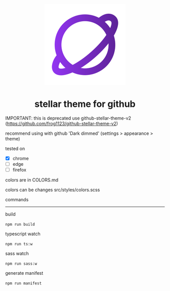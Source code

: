 <div align="center">
  <img src="./assets/logo.svg" />
  <h1>stellar theme for github</h1>
</div>

IMPORTANT: this is deprecated use github-stellar-theme-v2 (https://github.com/frog1123/github-stellar-theme-v2)

recommend using with github 'Dark dimmed' (settings > appearance > theme)

tested on

- [x] chrome
- [ ] edge
- [ ] firefox

colors are in COLORS.md

colors can be changes src/styles/colors.scss

commands

---

build

`npm run build`

typescript watch

`npm run ts:w`

sass watch

`npm run sass:w`

generate manifest

`npm run manifest`
